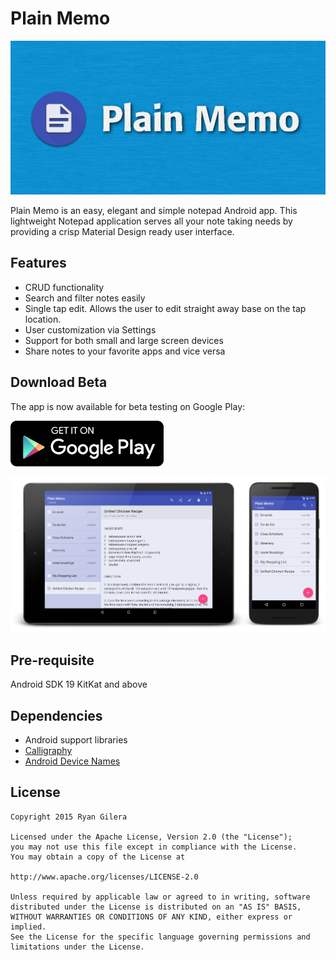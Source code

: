 # Plain Memo
![Banner](https://raw.githubusercontent.com/Daytron/plain-memo/develop/Images/Banner.png?token=AGk1Wu8ag4i1o2kZ_lH99bnJw3AnSl9jks5WTxJFwA%3D%3D)



Plain Memo is an easy, elegant and simple notepad Android app. This lightweight Notepad application serves all your note taking needs by providing a crisp Material Design ready user interface.


Features
-------- 
- CRUD functionality
- Search and filter notes easily
- Single tap edit. Allows the user to edit straight away base on the tap location.
- User customization via Settings
- Support for both small and large screen devices
- Share notes to your favorite apps and vice versa


Download Beta
-------------

The app is now available for beta testing on Google Play:

[![Google Play link](https://raw.githubusercontent.com/Daytron/plain-memo/develop/Images/google-play-badge.png?token=AGk1Wj--crPga9u3OkOf2W8UnpKAinSDks5WUHbVwA%3D%3D)](https://play.google.com/apps/testing/com.github.daytron.plain_memo.beta)


![Screenshot](https://raw.githubusercontent.com/Daytron/plain-memo/develop/Images/ScreenshotGithub.png?token=AGk1WpDWsZRapgpcT2m4Y-ZHY-ra3Y7Lks5WTxJ3wA%3D%3D)



Pre-requisite
--------------

Android SDK 19 KitKat and above



Dependencies
------------

- Android support libraries
- [Calligraphy][1]
- [Android Device Names][2]



License
-------

    Copyright 2015 Ryan Gilera
    
    Licensed under the Apache License, Version 2.0 (the "License");
    you may not use this file except in compliance with the License.
    You may obtain a copy of the License at
    
    http://www.apache.org/licenses/LICENSE-2.0
    
    Unless required by applicable law or agreed to in writing, software
    distributed under the License is distributed on an "AS IS" BASIS,
    WITHOUT WARRANTIES OR CONDITIONS OF ANY KIND, either express or implied.
    See the License for the specific language governing permissions and
    limitations under the License.
    
    
    
    
[1]: https://github.com/chrisjenx/Calligraphy
[2]: https://github.com/jaredrummler/AndroidDeviceNames